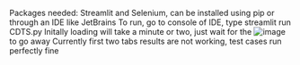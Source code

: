 Packages needed: Streamlit and Selenium, can be installed using pip or through an IDE like JetBrains
To run, go to console of IDE, type streamlit run CDTS.py
Initally loading will take a minute or two, just wait for the ![image](https://github.com/user-attachments/assets/71e82fd6-c377-4d60-ab32-a588079c5c27) to go away
Currently first two tabs results are not working, test cases run perfectly fine
